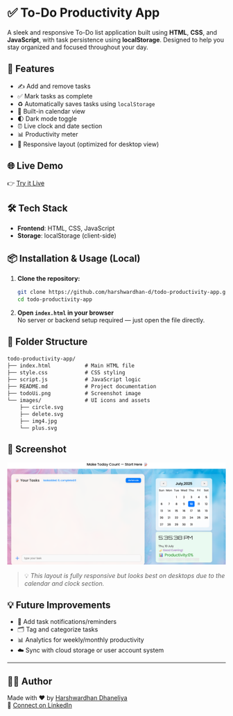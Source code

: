 # ✅ To-Do Productivity App

A sleek and responsive To-Do list application built using **HTML**, **CSS**, and **JavaScript**, with task persistence using **localStorage**. Designed to help you stay organized and focused throughout your day.

## 🚀 Features

- ✍️ Add and remove tasks  
- ✅ Mark tasks as complete  
- ♻️ Automatically saves tasks using `localStorage`  
- 📅 Built-in calendar view  
- 🌓 Dark mode toggle  
- ⏰ Live clock and date section  
- 📊 Productivity meter  
- 📱 Responsive layout (optimized for desktop view)

## 🌐 Live Demo

👉 [Try it Live](https://todo-productivity-app.vercel.app/)

## 🛠️ Tech Stack

- **Frontend**: HTML, CSS, JavaScript  
- **Storage**: localStorage (client-side)

## 📦 Installation & Usage (Local)

1. **Clone the repository:**
    ```bash
    git clone https://github.com/harshwardhan-d/todo-productivity-app.git
    cd todo-productivity-app
    ```

2. **Open `index.html` in your browser**  
   No server or backend setup required — just open the file directly.

## 📁 Folder Structure

```
todo-productivity-app/
├── index.html           # Main HTML file
├── style.css            # CSS styling
├── script.js            # JavaScript logic
├── README.md            # Project documentation
├── todoUi.png           # Screenshot image
└── images/              # UI icons and assets
    ├── circle.svg
    ├── delete.svg
    ├── img4.jpg
    └── plus.svg
```

## 📸 Screenshot

![Todo App Screenshot](./todoUi.png)

> 💡 *This layout is fully responsive but looks best on desktops due to the calendar and clock section.*

## 💡 Future Improvements

- 🔔 Add task notifications/reminders  
- 🗂️ Tag and categorize tasks  
- 📊 Analytics for weekly/monthly productivity  
- ☁️ Sync with cloud storage or user account system

---

## 🧑‍💻 Author

Made with ❤️ by [Harshwardhan Dhaneliya](https://github.com/harshwardhan-d)  
🔗 [Connect on LinkedIn](https://www.linkedin.com/in/harshwardhan-dhaneliya-8642b4326/)
